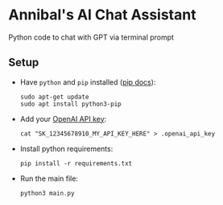 # Annibal's AI Chat Assistant

Python code to chat with GPT via terminal prompt

## Setup

- Have `python` and `pip` installed ([pip docs](https://pip.pypa.io/en/stable/installation/)):

  ```shell
  sudo apt-get update
  sudo apt install python3-pip
  ```

- Add your [OpenAI API key](https://platform.openai.com/organization/api-keys):

  ```shell
  cat "SK_12345678910_MY_API_KEY_HERE" > .openai_api_key
  ```

- Install python requirements:

  ```shell
  pip install -r requirements.txt
  ```

- Run the main file:

  ```shell
  python3 main.py
  ```


